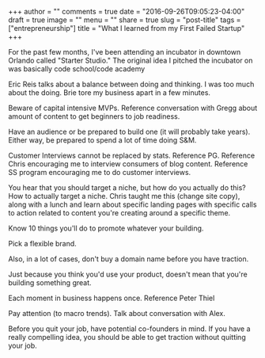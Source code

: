 +++
author = ""
comments = true
date = "2016-09-26T09:05:23-04:00"
draft = true
image = ""
menu = ""
share = true
slug = "post-title"
tags = ["entrepreneurship"]
title = "What I learned from my First Failed Startup"
+++

For the past few months, I've been attending an incubator in downtown Orlando called "Starter Studio." The original idea I pitched the incubator on was basically code school/code academy

Eric Reis talks about a balance between doing and thinking. I was too much about the doing. Brie tore my business apart in a few minutes.

Beware of capital intensive MVPs. Reference conversation with Gregg about amount of content to get beginners to job readiness.

Have an audience or be prepared to build one (it will probably take years). Either way, be prepared to spend a lot of time doing S&M.

Customer Interviews cannot be replaced by stats. Reference PG. Reference Chris encouraging me to interview consumers of blog content. Reference SS program encouraging me to do customer interviews.

You hear that you should target a niche, but how do you actually do this? How to actually target a niche. Chris taught me this (change site copy), along with a lunch and learn about specific landing pages with specific calls to action related to content you're creating around a specific theme.

Know 10 things you'll do to promote whatever your building.

Pick a flexible brand.

Also, in a lot of cases, don't buy a domain name before you have traction.

Just because you think you'd use your product, doesn't mean that you're building something great.

Each moment in business happens once. Reference Peter Thiel

Pay attention (to macro trends). Talk about conversation with Alex.

Before you quit your job, have potential co-founders in mind. If you have a really compelling idea, you should be able to get traction without quitting your job.
